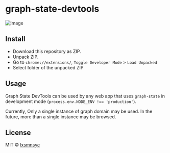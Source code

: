 # graph-state-devtools
![image](https://user-images.githubusercontent.com/4783372/116092797-b2edae80-a6d8-11eb-9d82-66ba722a8725.png)

## Install

- Download this repository as ZIP.
- Unpack ZIP.
- Go to `chrome://extensions/`, `Toggle Developer Mode` > `Load Unpacked`
- Select folder of the unpacked ZIP

## Usage

Graph State DevTools can be used by any web app that uses `graph-state` in development mode (`process.env.NODE_ENV !== 'production'`).

Currently, Only a single instance of graph domain may be used. In the future, more than a single instance may be browsed.

## License

MIT © [lxsmnsyc](https://github.com/lxsmnsyc)
